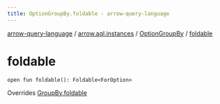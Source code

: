 ```yaml
---
title: OptionGroupBy.foldable - arrow-query-language
---
```


[arrow-query-language](../../index.html) / [arrow.aql.instances](../index.html) / [OptionGroupBy](index.html) / [foldable](./foldable.html)

# foldable

`open fun foldable(): Foldable<ForOption>`

Overrides [GroupBy.foldable](../../arrow.aql/-group-by/foldable.html)

